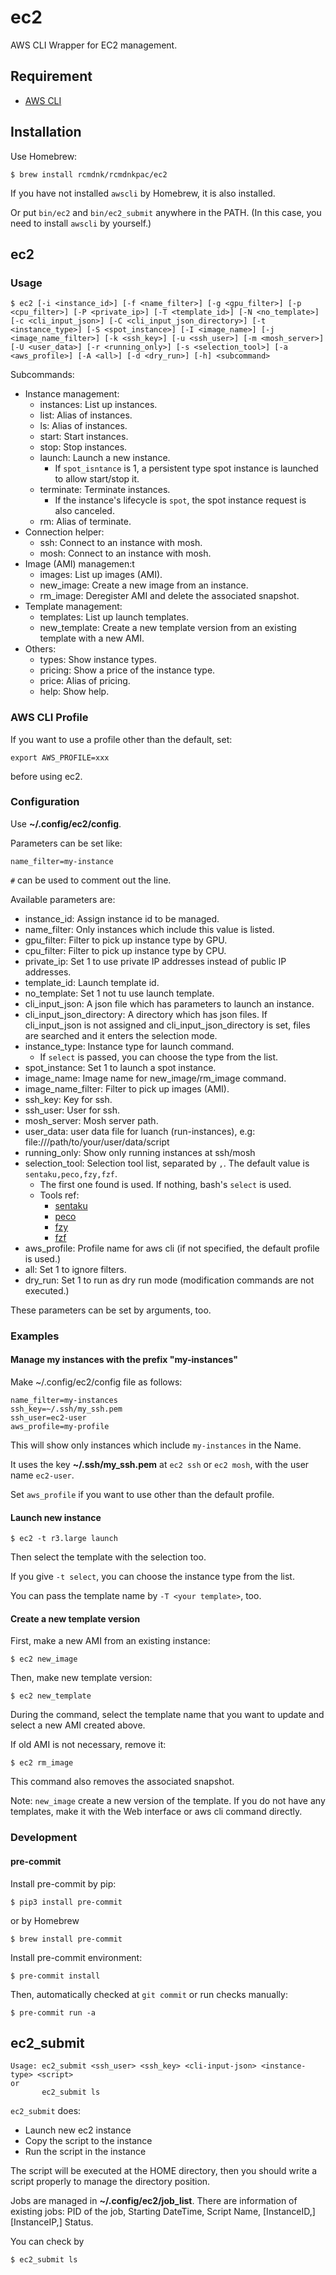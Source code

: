 # ec2

AWS CLI Wrapper for EC2 management.

## Requirement

- [AWS CLI](https://aws.amazon.com/cli/)

## Installation

Use Homebrew:

```
$ brew install rcmdnk/rcmdnkpac/ec2
```

If you have not installed `awscli` by Homebrew, it is also installed.

Or put `bin/ec2` and `bin/ec2_submit` anywhere in the PATH.
(In this case, you need to install `awscli` by yourself.)

## ec2

### Usage

```
$ ec2 [-i <instance_id>] [-f <name_filter>] [-g <gpu_filter>] [-p <cpu_filter>] [-P <private_ip>] [-T <template_id>] [-N <no_template>] [-c <cli_input_json>] [-C <cli_input_json_directory>] [-t <instance_type>] [-S <spot_instance>] [-I <image_name>] [-j <image_name_filter>] [-k <ssh_key>] [-u <ssh_user>] [-m <mosh_server>] [-U <user_data>] [-r <running_only>] [-s <selection_tool>] [-a <aws_profile>] [-A <all>] [-d <dry_run>] [-h] <subcommand>
```

Subcommands:

- Instance management:
  - instances: List up instances.
  - list: Alias of instances.
  - ls: Alias of instances.
  - start: Start instances.
  - stop: Stop instances.
  - launch: Launch a new instance.
    - If `spot_isntance` is 1, a persistent type spot instance is launched to allow start/stop it.
  - terminate: Terminate instances.
    - If the instance's lifecycle is `spot`, the spot instance request is also canceled.
  - rm: Alias of terminate.
- Connection helper:
  - ssh: Connect to an instance with mosh.
  - mosh: Connect to an instance with mosh.
- Image (AMI) managemen:t
  - images: List up images (AMI).
  - new_image: Create a new image from an instance.
  - rm_image: Deregister AMI and delete the associated snapshot.
- Template management:
  - templates: List up launch templates.
  - new_template: Create a new template version from an existing template with a new AMI.
- Others:
  - types: Show instance types.
  - pricing: Show a price of the instance type.
  - price: Alias of pricing.
  - help: Show help.

### AWS CLI Profile

If you want to use a profile other than the default,
set:

```
export AWS_PROFILE=xxx
```

before using ec2.

### Configuration

Use **~/.config/ec2/config**.

Parameters can be set like:

```
name_filter=my-instance
```

`#` can be used to comment out the line.

Available parameters are:

- instance_id: Assign instance id to be managed.
- name_filter: Only instances which include this value is listed.
- gpu_filter: Filter to pick up instance type by GPU.
- cpu_filter: Filter to pick up instance type by CPU.
- private_ip: Set 1 to use private IP addresses instead of public IP addresses.
- template_id: Launch template id.
- no_template: Set 1 not tu use launch template.
- cli_input_json: A json file which has parameters to launch an instance.
- cli_input_json_directory: A directory which has json files. If cli_input_json is not assigned and cli_input_json_directory is set, files are searched and it enters the selection mode.
- instance_type: Instance type for launch command.
  - If `select` is passed, you can choose the type from the list.
- spot_instance: Set 1 to launch a spot instance.
- image_name: Image name for new_image/rm_image command.
- image_name_filter: Filter to pick up images (AMI).
- ssh_key: Key for ssh.
- ssh_user: User for ssh.
- mosh_server: Mosh server path.
- user_data: user data file for luanch (run-instances), e.g: file:///path/to/your/user/data/script
- running_only: Show only running instances at ssh/mosh
- selection_tool: Selection tool list, separated by `,`. The default value is `sentaku,peco,fzy,fzf`.
  - The first one found is used. If nothing, bash's `select` is used.
  - Tools ref:
    - [sentaku](https://github.com/rcmdnk/sentaku/)
    - [peco](https://github.com/peco/peco)
    - [fzy](https://github.com/jhawthorn/fzy)
    - [fzf](https://github.com/junegunn/fzf)
- aws_profile: Profile name for aws cli (if not specified, the default profile is used.)
- all: Set 1 to ignore filters.
- dry_run: Set 1 to run as dry run mode (modification commands are not executed.)

These parameters can be set by arguments, too.

### Examples

#### Manage my instances with the prefix "my-instances"

Make ~/.config/ec2/config file as follows:

```
name_filter=my-instances
ssh_key=~/.ssh/my_ssh.pem
ssh_user=ec2-user
aws_profile=my-profile
```

This will show only instances which include `my-instances` in the Name.

It uses the key **~/.ssh/my_ssh.pem** at `ec2 ssh` or `ec2 mosh`, with the user name `ec2-user`.

Set `aws_profile` if you want to use other than the default profile.

#### Launch new instance

```
$ ec2 -t r3.large launch
```

Then select the template with the selection too.

If you give `-t select`, you can choose the instance type from the list.

You can pass the template name by `-T <your template>`, too.

#### Create a new template version

First, make a new AMI from an existing instance:

```
$ ec2 new_image
```

Then, make new template version:

```
$ ec2 new_template
```

During the command, select the template name that you want to update
and select a new AMI created above.

If old AMI is not necessary, remove it:

```
$ ec2 rm_image
```

This command also removes the associated snapshot.

Note: `new_image` create a new version of the template. If you do not have any templates,
make it with the Web interface or aws cli command directly.

### Development

#### pre-commit

Install pre-commit by pip:

```
$ pip3 install pre-commit
```

or by Homebrew

```
$ brew install pre-commit
```

Install pre-commit environment:

```
$ pre-commit install
```

Then, automatically checked at `git commit` or run checks manually:

```
$ pre-commit run -a
```

## ec2_submit

```
Usage: ec2_submit <ssh_user> <ssh_key> <cli-input-json> <instance-type> <script>
or
       ec2_submit ls
```

`ec2_submit` does:

- Launch new ec2 instance
- Copy the script to the instance
- Run the script in the instance

The script will be executed at the HOME directory, then you should write a script
properly to manage the directory position.

Jobs are managed in **~/.config/ec2/job_list**.
There are information of existing jobs: PID of the job, Starting DateTime, Script Name, \[InstanceID,\] \[InstanceIP,\] Status.

You can check by

```
$ ec2_submit ls
```
